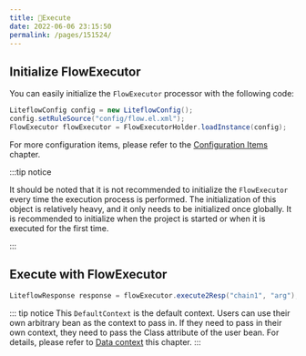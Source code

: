```yaml
---
title: 🛫Execute
date: 2022-06-06 23:15:50
permalink: /pages/151524/
---
```


## Initialize FlowExecutor

You can easily initialize the `FlowExecutor` processor with the following code:

```java
LiteflowConfig config = new LiteflowConfig();
config.setRuleSource("config/flow.el.xml");
FlowExecutor flowExecutor = FlowExecutorHolder.loadInstance(config);
```

For more configuration items, please refer to the [Configuration Items](/pages/b5065a/) chapter.

:::tip notice

It should be noted that it is not recommended to initialize the `FlowExecutor` every time the execution process is performed. The initialization of this object is relatively heavy, and it only needs to be initialized once globally. It is recommended to initialize when the project is started or when it is executed for the first time.

:::

## Execute with FlowExecutor

```java
LiteflowResponse response = flowExecutor.execute2Resp("chain1", "arg");
```

::: tip notice
This `DefaultContext` is the default context. Users can use their own arbitrary bean as the context to pass in. If they need to pass in their own context, they need to pass the Class attribute of the user bean. For details, please refer to [Data context](/pages/74b4bf/) this chapter.
:::
